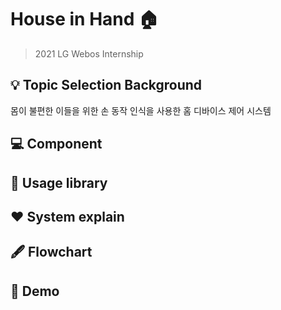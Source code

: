 # House in Hand 🏠
> 2021 LG Webos Internship <br>

## :bulb: Topic Selection Background


몸이 불편한 이들을 위한 손 동작 인식을 사용한 홈 디바이스 제어 시스템



## :computer: Component

## 📁 Usage library

## ❤️ System explain

## 🖋 Flowchart

## 🧸 Demo
